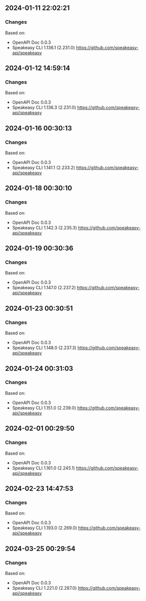 

## 2024-01-11 22:02:21
### Changes
Based on:
- OpenAPI Doc 0.0.3 
- Speakeasy CLI 1.136.1 (2.231.0) https://github.com/speakeasy-api/speakeasy

## 2024-01-12 14:59:14
### Changes
Based on:
- OpenAPI Doc 0.0.3 
- Speakeasy CLI 1.136.3 (2.231.0) https://github.com/speakeasy-api/speakeasy

## 2024-01-16 00:30:13
### Changes
Based on:
- OpenAPI Doc 0.0.3 
- Speakeasy CLI 1.141.1 (2.233.2) https://github.com/speakeasy-api/speakeasy

## 2024-01-18 00:30:10
### Changes
Based on:
- OpenAPI Doc 0.0.3 
- Speakeasy CLI 1.142.3 (2.235.3) https://github.com/speakeasy-api/speakeasy

## 2024-01-19 00:30:36
### Changes
Based on:
- OpenAPI Doc 0.0.3 
- Speakeasy CLI 1.147.0 (2.237.2) https://github.com/speakeasy-api/speakeasy

## 2024-01-23 00:30:51
### Changes
Based on:
- OpenAPI Doc 0.0.3 
- Speakeasy CLI 1.148.0 (2.237.3) https://github.com/speakeasy-api/speakeasy

## 2024-01-24 00:31:03
### Changes
Based on:
- OpenAPI Doc 0.0.3 
- Speakeasy CLI 1.151.0 (2.239.0) https://github.com/speakeasy-api/speakeasy

## 2024-02-01 00:29:50
### Changes
Based on:
- OpenAPI Doc 0.0.3 
- Speakeasy CLI 1.161.0 (2.245.1) https://github.com/speakeasy-api/speakeasy

## 2024-02-23 14:47:53
### Changes
Based on:
- OpenAPI Doc 0.0.3 
- Speakeasy CLI 1.193.0 (2.269.0) https://github.com/speakeasy-api/speakeasy

## 2024-03-25 00:29:54
### Changes
Based on:
- OpenAPI Doc 0.0.3 
- Speakeasy CLI 1.221.0 (2.287.0) https://github.com/speakeasy-api/speakeasy